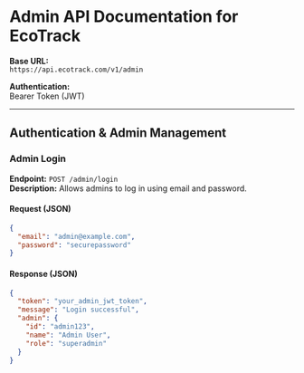 # Admin API Documentation for EcoTrack

**Base URL:**  
`https://api.ecotrack.com/v1/admin`

**Authentication:**  
Bearer Token (JWT)

---

## Authentication & Admin Management

### Admin Login
**Endpoint:** `POST /admin/login`  
**Description:** Allows admins to log in using email and password.  

#### Request (JSON)
```json
{
  "email": "admin@example.com",
  "password": "securepassword"
}
```

#### Response (JSON)
```json
{
  "token": "your_admin_jwt_token",
  "message": "Login successful",
  "admin": {
    "id": "admin123",
    "name": "Admin User",
    "role": "superadmin"
  }
}
```

